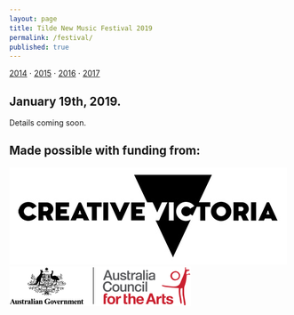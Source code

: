 ```yaml
---
layout: page
title: Tilde New Music Festival 2019
permalink: /festival/
published: true
---
```

[2014](/fest2014) ⋅ [2015](/fest2015) ⋅ [2016](/fest2016) ⋅ [2017](/fest2017)

## January 19th, 2019. 

Details coming soon.

## Made possible with funding from:
![Creative Vic Logo](/assets/img/CreativeVictoriaLogo_lores.jpg)
<br />
![Australia Council Logo](/assets/img/aca_logo_horizontal_small_rgb-54322b14eed17.png)
<br />
